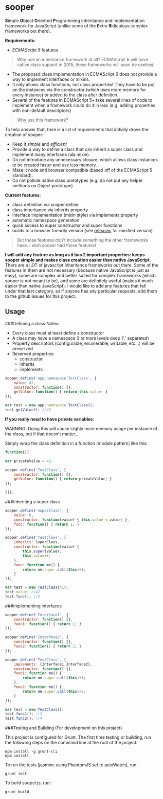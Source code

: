 sooper
====

**S**imple **O**bject **O**riented **P**rogramming inheritance and implementation framework for JavaScript (unlike some of the **E**xtra **R**idiculous complex frameworks out there).

**Requirements:**
* *ECMAScript 5* features

>Why use an inheritance framework at all? ECMAScript 6 will have native class support in 2015, these frameworks will soon be useless!

* The proposed class implementation in ECMAScript 6 does not provide a way to implement interfaces or mixins.
* It only allows class functions, not class properties! They have to be put on the instances via the constructor (which uses more memory for every instance) or added to the class after definition.
* Several of the features in ECMAScript 5+ take several lines of code to implement when a framework could do it in less (e.g. adding properties with non-default descriptors)

>Why use this framework?

To help answer that, here is a list of requirements that initially drove the creation of sooper:
* Keep it *simple* and *efficient*
* Provide a way to define a class that can inherit a super class and implement many interfaces (ala mixin).
* Do not introduce any unnecessary closure, which allows class instances to be created faster and use less memory.
* Make it node and browser compatible (based off of the ECMAScript 5 standard).
* Do not pollute native class prototypes (e.g. do not put any helper methods on Object.prototype)

**Current features:**
* class definition via sooper.define
* class inheritance via inherits property
* interface implementation (mixin style) via implements property
* automatic namespace generation
* quick access to super constructor and super functions
* builds to a browser friendly version (see [releases](https://github.com/jonsquared/sooper-js/releases) for minified version)

>But those features don't include something the other frameworks have.  I wish sooper had those features!

**I will add any feature as long as it has 2 important properties: keeps sooper simple and makes class creation easier than native JavaScript.**
There are a LOT of javascript inheritance frameworks out there.  Some of the features in them are not necessary (because native JavaScript is just as easy), some are complex and better suited for complex frameworks (which sooper is not meant to be), and some are definitely useful (makes it much easier than native JavaScript).  I would like to add any features that fall under that last category, so if anyone has any particular requests, add them to the github issues for this project.

Usage
-----

###Defining a class
Notes:
* Every class must at least define a constructor
* A class may have a namespace 0 or more levels deep ('.' separated)
* Property descriptors (configurable, enumerable, writable, etc...) will be preserved
* Reserved properties:
	* constructor
	* inherits
	* implements

<!--end of the list -->

```js
sooper.define('app.namespace.TestClass', {
	value: 42,
	constructor: function() {},
	getValue: function() { return this.value; }
});

var test = new app.namespace.TestClass();
test.getValue(); //42
```

**If you really need to have private variables:**

WARNING: Doing this will cause slighly more memory usage per instance of the class, but if that doesn't matter...

Simply wrap the class definition in a function (module pattern) like this:

```js
function(){

var privateValue = 42;

sooper.define('TestClass', {
	constructor: function() {},
	getValue: function() { return privateValue; }
});

}();
```


###Inheriting a super class

```js
sooper.define('SuperClass', {
	value: 0,
	constructor: function(value) { this.value = value; },
	func: function() { return 1; }
});

sooper.define('TestClass', {
	inherits: SuperClass,
	constructor: function(value) {
		this.super(value);
		this.value++;
	},
	func: function me() {
		return me.super.call(this)+1;
	}
});

var test = new TestClass(41);
test.value; //42
test.func(); //2
```

###Implementing interfaces

```js
sooper.define('Interface1', {
	constructor: function() {},
	func1: function() { return 1; }
});

sooper.define('Interface2', {
	constructor: function() {},
	func2: function() { return 2; }
});

sooper.define('TestClass', {
	implements: [Interface1,Interface2],
	constructor: function() {},
	func1: function me() {
		return me.super.call(this)+1;
	},
	func2: function me() {
		return me.super.call(this)+2;
	}
});

var test = new TestClass();
test.func1(); //2
test.func2(); //4
```

###Testing and Building (For development on this project)

This project is configured for Grunt. The first time testing or building, run the following steps on the command line at the root of the project:

	npm install -g grunt-cli
	npm install

To run the tests (jasmine using PhantomJS set to autoWatch), run:

	grunt test

To build sooper.js, run:

	grunt build

